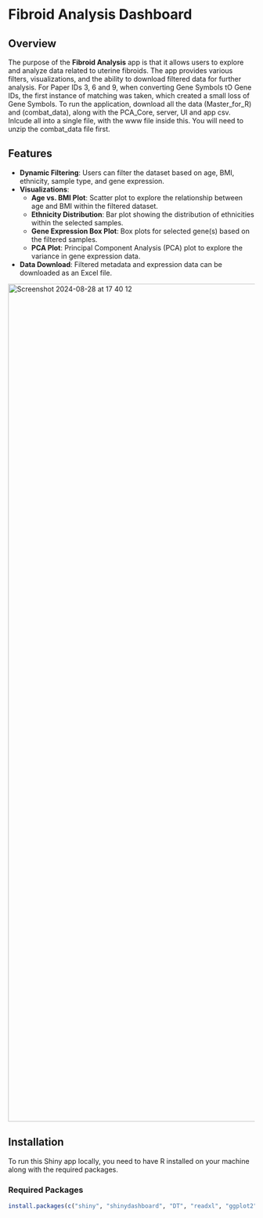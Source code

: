 # Fibroid Analysis Dashboard

## Overview

The purpose of the **Fibroid Analysis** app is that it allows users to explore and analyze data related to uterine fibroids. The app provides various filters, visualizations, and the ability to download filtered data for further analysis.
For Paper IDs 3, 6 and 9, when converting Gene Symbols tO Gene IDs, the first instance of matching was taken, which created a small loss of Gene Symbols.
To run the application, download all the data (Master_for_R) and (combat_data), along with the PCA_Core, server, UI and app csv. Inlcude all into a single file, with the www file inside this.
You will need to unzip the combat_data file first.

## Features

- **Dynamic Filtering**: Users can filter the dataset based on age, BMI, ethnicity, sample type, and gene expression.
- **Visualizations**:
  - **Age vs. BMI Plot**: Scatter plot to explore the relationship between age and BMI within the filtered dataset.
  - **Ethnicity Distribution**: Bar plot showing the distribution of ethnicities within the selected samples.
  - **Gene Expression Box Plot**: Box plots for selected gene(s) based on the filtered samples.
  - **PCA Plot**: Principal Component Analysis (PCA) plot to explore the variance in gene expression data.
- **Data Download**: Filtered metadata and expression data can be downloaded as an Excel file.


<img width="1707" alt="Screenshot 2024-08-28 at 17 40 12" src="https://github.com/user-attachments/assets/55d1abdf-ace8-4cec-a0e0-8834d930e8e6">

## Installation

To run this Shiny app locally, you need to have R installed on your machine along with the required packages.

### Required Packages

```r
install.packages(c("shiny", "shinydashboard", "DT", "readxl", "ggplot2", "plotly", "writexl", "reshape2"))
